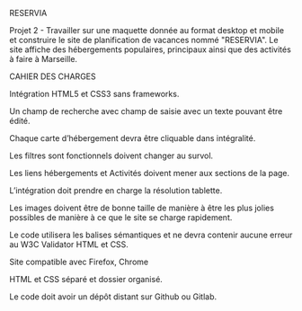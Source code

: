 RESERVIA

Projet 2 - Travailler sur une maquette donnée au format desktop et mobile et construire le site de planification de vacances nommé "RESERVIA". Le site affiche des hébergements populaires, principaux ainsi que des activités à faire à Marseille.

CAHIER DES CHARGES

Intégration HTML5 et CSS3 sans frameworks.

Un champ de recherche avec champ de saisie avec un texte pouvant être édité.

Chaque carte d’hébergement devra être cliquable dans intégralité.

Les filtres sont fonctionnels doivent changer au survol.

Les liens hébergements et Activités doivent mener aux sections de la page.

L’intégration doit prendre en charge la résolution tablette.

Les images doivent être de bonne taille de manière à être les plus jolies possibles de manière à ce que le site se charge rapidement.

Le code utilisera les balises sémantiques et ne devra contenir aucune erreur au W3C Validator HTML et CSS.

Site compatible avec Firefox, Chrome

HTML et CSS séparé et dossier organisé.

Le code doit avoir un dépôt distant sur Github ou Gitlab.
